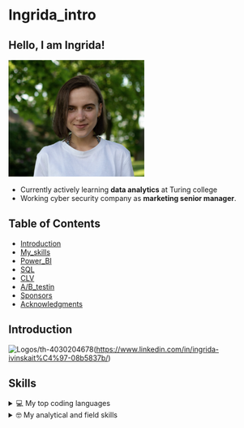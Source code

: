 # Ingrida_intro

## Hello, I am Ingrida!

<picture>
 <source media="(prefers-color-scheme: dark)" srcset="https://github.com/Ingrik07/Ingrida_intro/blob/main/Screenshot%202024-06-28%20at%2015.39.05.png">
 <source media="(prefers-color-scheme: light)" srcset="https://github.com/Ingrik07/Ingrida_intro/blob/main/Screenshot%202024-06-28%20at%2015.39.05.png">
 <img alt="See-my-image" src="https://github.com/Ingrik07/Ingrida_intro/blob/main/Screenshot%202024-06-28%20at%2015.39.05.png">
</picture>

- Currently actively learning **data analytics** at Turing college
- Working cyber security company as **marketing senior manager**.

<!-- START doctoc generated TOC please keep comment here to allow auto update -->
<!-- DON'T EDIT THIS SECTION, INSTEAD RE-RUN doctoc TO UPDATE -->
## Table of Contents

- [Introduction](#introduction)
- [My_skills](#My_skills)
- [Power_BI](#Power_BI)
- [SQL](#SQL)
- [CLV](#CLV)
- [A/B_testin](#backers-)
- [Sponsors](#sponsors-)
- [Acknowledgments](#acknowledgments)

<!-- END doctoc generated TOC please keep comment here to allow auto update -->

## Introduction
![Logos/th-4030204678](https://media.licdn.com/dms/image/C4E12AQGPwaGUxvHKGQ/article-inline_image-shrink_400_744/0/1520629875316?e=1724889600&v=beta&t=DMWQUM3MjjH_UzkbR3RiI20S5Se0YIJJehuRy3_mQo0)(https://www.linkedin.com/in/ingrida-ivinskait%C4%97-08b5837b/)


## Skills
<details>
<summary>💻 My top coding languages</summary>

|  | Skills |
|-----:|---------------|
|     1|SQL  |
|     2|noDB          |
|     3|Python |
</details>
 
 <details>
<summary>🤓 My analytical and field skills</summary>

|  | Skills |
|-----:|---------------|
|     1|Finding and presenting OKRs |
|     2|Answering advanced marketing questions |
|     3|A/B testing |
|     4|Helping to improve business performance |
</details>
